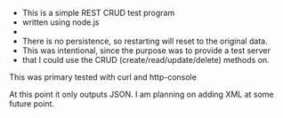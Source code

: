 

* This is a simple REST CRUD test program
* written using node.js 
*
* There is no persistence, so restarting will reset to the original data.
* This was intentional, since the purpose was to provide a test server 
* that I could use the CRUD (create/read/update/delete) methods on.


This was primary tested with curl and http-console

At this point it only outputs JSON.
I am planning on adding XML at some future point.


